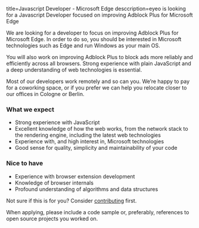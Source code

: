 title=Javascript Developer - Microsoft Edge
desccription=eyeo is looking for a Javascript Developer focused on improving Adblock Plus for Microsoft Edge

<? include jobs/header ?>

We are looking for a developer to focus on improving Adblock Plus for Microsoft Edge. In order to do so, you should be interested in Microsoft technologies such as Edge and run Windows as your main OS.

You will also work on improving Adblock Plus to block ads more reliably and efficiently across all browsers. Strong experience with plain JavaScript and a deep understanding of web technologies is essential.

Most of our developers work remotely and so can you. We’re happy to pay for a coworking space, or if you prefer we can help you relocate closer to our offices in Cologne or Berlin.

### What we expect

* Strong experience with JavaScript
* Excellent knowledge of how the web works, from the network stack to the rendering engine, including the latest web technologies
* Experience with, and high interest in, Microsoft technologies
* Good sense for quality, simplicity and maintainability of your code

### Nice to have

* Experience with browser extension development
* Knowledge of browser internals
* Profound understanding of algorithms and data structures

Not sure if this is for you? Consider [contributing](https://adblockplus.org/en/contribute-code) first.

When applying, please include a code sample or, preferably, references to open source projects you worked on.

<? include jobs/footer ?>
